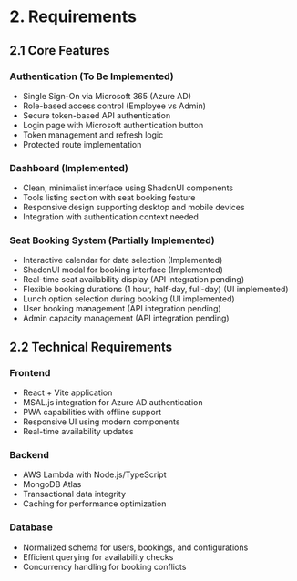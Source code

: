 # 2. Requirements

## 2.1 Core Features

### Authentication (To Be Implemented)

- Single Sign-On via Microsoft 365 (Azure AD)
- Role-based access control (Employee vs Admin)
- Secure token-based API authentication
- Login page with Microsoft authentication button
- Token management and refresh logic
- Protected route implementation

### Dashboard (Implemented)

- Clean, minimalist interface using ShadcnUI components
- Tools listing section with seat booking feature
- Responsive design supporting desktop and mobile devices
- Integration with authentication context needed

### Seat Booking System (Partially Implemented)

- Interactive calendar for date selection (Implemented)
- ShadcnUI modal for booking interface (Implemented)
- Real-time seat availability display (API integration pending)
- Flexible booking durations (1 hour, half-day, full-day) (UI implemented)
- Lunch option selection during booking (UI implemented)
- User booking management (API integration pending)
- Admin capacity management (API integration pending)

## 2.2 Technical Requirements

### Frontend

- React + Vite application
- MSAL.js integration for Azure AD authentication
- PWA capabilities with offline support
- Responsive UI using modern components
- Real-time availability updates

### Backend

- AWS Lambda with Node.js/TypeScript
- MongoDB Atlas
- Transactional data integrity
- Caching for performance optimization

### Database

- Normalized schema for users, bookings, and configurations
- Efficient querying for availability checks
- Concurrency handling for booking conflicts
